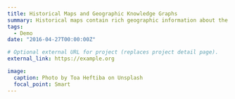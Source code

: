 ```yaml
---
title: Historical Maps and Geographic Knowledge Graphs
summary: Historical maps contain rich geographic information about the past of a region. This project proposes a general workflow for completing one important step of building a geographic knowledge graph (GKG) from historical maps, namely aligning the same geographic entities from different maps. We experiment with different methods for implementation, and systematically evaluate their performances using two datasets of historical maps..
tags:
  - Demo
date: "2016-04-27T00:00:00Z"

# Optional external URL for project (replaces project detail page).
external_link: https://example.org

image:
  caption: Photo by Toa Heftiba on Unsplash
  focal_point: Smart
---
```

